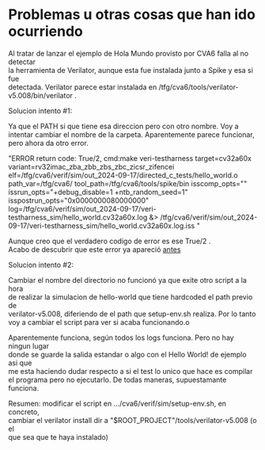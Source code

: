 # Problemas u otras cosas que han ido ocurriendo

Al tratar de lanzar el ejemplo de Hola Mundo provisto por CVA6 falla al no detectar  
la herramienta de Verilator, aunque esta fue instalada junto a Spike y esa si fue  
detectada. Verilator parece estar instalada en /tfg/cva6/tools/verilator-v5.008/bin/verilator .  

Solucion intento #1:

Ya que el PATH si que tiene esa direccion pero con otro nombre. Voy a  
intentar cambiar el nombre de la carpeta. Aparentemente parece funcionar, pero ahora da otro error.

"ERROR return code: True/2, cmd:make veri-testharness target=cv32a60x variant=rv32imac_zba_zbb_zbs_zbc_zicsr_zifencei elf=/tfg/cva6/verif/sim/out_2024-09-17/directed_c_tests/hello_world.o path_var=/tfg/cva6/ tool_path=/tfg/cva6/tools/spike/bin isscomp_opts="" issrun_opts="+debug_disable=1 +ntb_random_seed=1" isspostrun_opts="0x0000000080000000" log=/tfg/cva6/verif/sim/out_2024-09-17/veri-testharness_sim/hello_world.cv32a60x.log &> /tfg/cva6/verif/sim/out_2024-09-17/veri-testharness_sim/hello_world.cv32a60x.log.iss "  

Aunque creo que el verdadero codigo de error es ese True/2 .  
Acabo de descubrir que este error ya apareció [antes](https://github.com/openhwgroup/cva6/issues/2462)

Solucion intento #2:

Cambiar el nombre del directorio no funcionó ya que exite otro script a la hora  
de realizar la simulacion de hello-world que tiene hardcoded el path previo de  
verilator-v5.008, diferiendo de el path que setup-env.sh realiza. Por lo tanto  
voy a cambiar el script para ver si acaba funcionando.o

Aparentemente funciona, según todos los logs funciona. Pero no hay ningun lugar  
donde se guarde la salida estandar o algo con el Hello World! de ejemplo asi que  
me esta haciendo dudar respecto a si el test lo unico que hace es compilar el
programa pero no ejecutarlo. De todas maneras, supuestamante funciona.

Resumen: modificar el script en .../cva6/verif/sim/setup-env.sh, en concreto,  
cambiar el verilator install dir a "$ROOT_PROJECT"/tools/verilator-v5.008 (o el  
que sea que te haya instalado)
